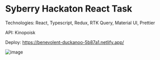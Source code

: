 # Syberry Hackaton React Task

Technologies: React, Typescript, Redux, RTK Query, Material UI, Prettier

API: Kinopoisk

Deploy: https://benevolent-duckanoo-5b87a1.netlify.app/

![image](https://github.com/jetie000/hackaton-syberry-team9/assets/126812090/62fe5580-772b-42b9-b8c7-42bd6e2f4429)

